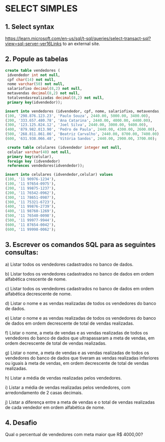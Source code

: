 # SELECT SIMPLES

## 1. Select syntax

https://learn.microsoft.com/en-us/sql/t-sql/queries/select-transact-sql?view=sql-server-ver16Links to an external site. 

## 2. Popule as tabelas

```sql
create table vendedores (
 idvendedor int not null,
 cpf char(14) not null,
 nome varchar(50) not null,
 salariofixo decimal(8,2) not null,
 metavendas decimal(8,2) not null,
 totalvendasrealizadas decimal(8,2) not null,
 primary key(idvendedor));

insert into vendedores (idvendedor, cpf, nome, salariofixo, metavendas, totalvendasrealizadas) values 
(100, '298.876.123.23', 'Paulo Souza', 2440.00, 5000.00, 3400.00),
(200, '333.657.480.78', 'Ana Catarina', 2440.00, 4000.00, 4400.00),
(300, '123.125.824.12', 'Joel Silva', 2440.00, 3000.00, 9400.00),
(400, '879.982.013.90', 'Pedro de Paula', 2440.00, 4300.00, 2600.00),
(500, '268.811.861.06', 'Beatriz Carvalho', 2440.00, 8700.00, 7400.00),
(600, '631.938.066.48', 'Vitória Sandos', 2440.00, 2900.00, 3700.00);

 create table celulares (idvendedor integer not null,
 celular varchar(40) not null,
 primary key(celular),
 foreign key (idvendedor)
 references vendedores(idvendedor));

insert into celulares (idvendedor,celular) values
(100, '11 90976-1234'),
(100, '11 97654-0975'),
(200, '11 99875-1237'),
(200, '11 76542-0962'),
(300, '11 78651-0987'),
(300, '11 75321-6723'),
(400, '11 99876-2739'),
(400, '11 98760-1269'),
(500, '11 76540-0098'),
(500, '11 99977-9944'),
(600, '11 87654-0042'),
(600, '11 99998-0062');
```

## 3. Escrever os comandos SQL para as seguintes consultas:

a) Listar todos os vendedores cadastrados no banco de dados.

b) Listar todos os vendedores cadastrados no banco de dados em ordem alfabética
crescente de nome.

c) Listar todos os vendedores cadastrados no banco de dados em ordem alfabética
decrescente de nome.

d) Listar o nome e as vendas realizadas de todos os vendedores do banco de dados.

e) Listar o nome e as vendas realizadas de todos os vendedores do banco de dados em
ordem decrescente de total de vendas realizadas.

f) Listar o nome, a meta de vendas e as vendas realizadas de todos os vendedores do
banco de dados que ultrapassaram a meta de vendas, em ordem decrescente de total de
vendas realizadas.

g) Listar o nome, a meta de vendas e as vendas realizadas de todos os vendedores do
banco de dados que tiveram as vendas realizadas inferiores ou iguais à meta de vendas,
em ordem decrescente de total de vendas realizadas.

h) Listar a média de vendas realizadas pelos vendedores.

i) Listar a média de vendas realizadas pelos vendedores, com arredondamento de 2 casas
decimais.

j) Listar a diferença entre a meta de vendas e o total de vendas realizadas de cada
vendedor em ordem alfabética de nome.

## 4. Desafio

Qual o percentual de vendedores com meta maior que R$ 4000,00?

 
